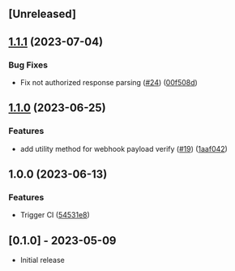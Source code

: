 ## [Unreleased]

## [1.1.1](https://github.com/Open-Pix/ruby-sdk/compare/v1.1.0...v1.1.1) (2023-07-04)


### Bug Fixes

* Fix not authorized response parsing ([#24](https://github.com/Open-Pix/ruby-sdk/issues/24)) ([00f508d](https://github.com/Open-Pix/ruby-sdk/commit/00f508d4463b25b774ca4c0449c3cd050fdad549))

## [1.1.0](https://github.com/Open-Pix/ruby-sdk/compare/v1.0.0...v1.1.0) (2023-06-25)


### Features

* add utility method for webhook payload verify ([#19](https://github.com/Open-Pix/ruby-sdk/issues/19)) ([1aaf042](https://github.com/Open-Pix/ruby-sdk/commit/1aaf042144951df2a0f9f84c79942c17670f7bef))

## 1.0.0 (2023-06-13)


### Features

* Trigger CI ([54531e8](https://github.com/Open-Pix/ruby-sdk/commit/54531e83fb3ebf520df077897de0f99488ded6db))

## [0.1.0] - 2023-05-09

- Initial release
